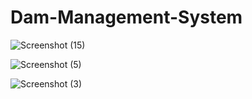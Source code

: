 # Dam-Management-System

![Screenshot (15)](https://user-images.githubusercontent.com/84028878/171475150-93994419-65b1-4f2c-a363-79116d85b757.png)

![Screenshot (5)](https://user-images.githubusercontent.com/84028878/171474424-ecb3acdb-9c00-4ec5-bbf8-eb12661fca3e.png)

![Screenshot (3)](https://user-images.githubusercontent.com/84028878/171474553-b09f144e-73de-4e6a-b4ad-e80a0c1cc082.png)
